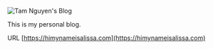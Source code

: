 ![Tam Nguyen's Blog](https://images.unsplash.com/photo-1516557070061-c3d1653fa646?ixlib=rb-1.2.1&ixid=eyJhcHBfaWQiOjEyMDd9&auto=format&fit=crop&w=800&q=60)

This is my personal blog.


URL [https://himynameisalissa.com](https://himynameisalissa.com)





